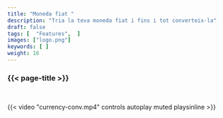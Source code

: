 ```yaml
---
title: "Moneda fiat "
description: "Tria la teva moneda fiat i fins i tot converteix-la"
draft: false
tags: [  "Features",  ]
images: ["logo.png"]
keywords: [ ]
weight: 16
---
```


### {{< page-title >}} 
<!-- {{< page-description >}}  -->

<br>


{{< video "currency-conv.mp4" controls  autoplay muted playsinline >}}